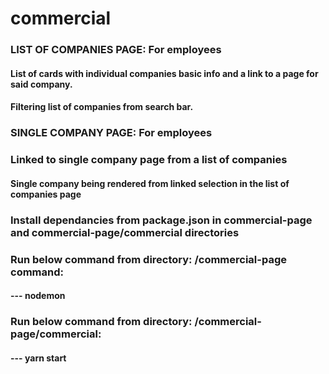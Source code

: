 # commercial

### LIST OF COMPANIES PAGE: For employees 
#### List of cards with individual companies basic info and a link to a page for said company. 
#### Filtering list of companies from search bar.

### SINGLE COMPANY PAGE: For employees
### Linked to single company page from a list of companies
#### Single company being rendered from linked selection in the list of companies page


### Install dependancies from package.json in commercial-page and commercial-page/commercial directories

### Run below command from directory: /commercial-page command:
#### --- nodemon
### Run below command from directory: /commercial-page/commercial:
#### --- yarn start